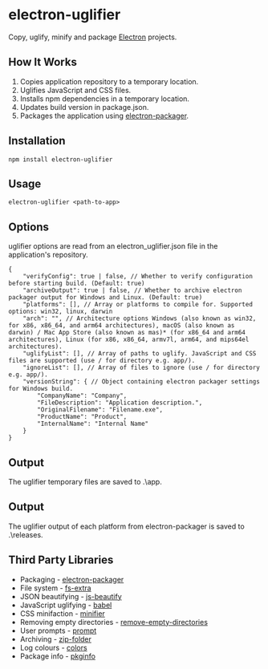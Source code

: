 # electron-uglifier #

Copy, uglify, minify and package [Electron](http://electron.atom.io) projects.

## How It Works

1. Copies application repository to a temporary location.
2. Uglifies JavaScript and CSS files.
3. Installs npm dependencies in a temporary location.
4. Updates build version in package.json.
5. Packages the application using [electron-packager](https://github.com/electron-userland/electron-packager).

## Installation

    npm install electron-uglifier

## Usage

    electron-uglifier <path-to-app>

## Options

uglifier options are read from an electron_uglifier.json file in the application's repository.

    {
        "verifyConfig": true | false, // Whether to verify configuration before starting build. (Default: true)
        "archiveOutput": true | false, // Whether to archive electron packager output for Windows and Linux. (Default: true)
        "platforms": [], // Array or platforms to compile for. Supported options: win32, linux, darwin
        "arch": "", // Architecture options Windows (also known as win32, for x86, x86_64, and arm64 architectures), macOS (also known as darwin) / Mac App Store (also known as mas)* (for x86_64 and arm64 architectures), Linux (for x86, x86_64, armv7l, arm64, and mips64el architectures).
        "uglifyList": [], // Array of paths to uglify. JavaScript and CSS files are supported (use / for directory e.g. app/).
        "ignoreList": [], // Array of files to ignore (use / for directory e.g. app/). 
        "versionString": { // Object containing electron packager settings for Windows build.
            "CompanyName": "Company",
            "FileDescription": "Application description.",
            "OriginalFilename": "Filename.exe",
            "ProductName": "Product",
            "InternalName": "Internal Name"
        }
    }

## Output

The uglifier temporary files are saved to .\app.

## Output

The uglifier output of each platform from electron-packager is saved to .\releases.

## Third Party Libraries

* Packaging - [electron-packager](https://github.com/electron-userland/electron-packager)
* File system - [fs-extra](https://github.com/jprichardson/node-fs-extra)
* JSON beautifying - [js-beautify](https://github.com/beautify-web/js-beautify)
* JavaScript uglifying - [babel](https://babeljs.io/)
* CSS minifaction - [minifier](https://github.com/fizker/minifier)
* Removing empty directories - [remove-empty-directories](https://github.com/danielhusar/remove-empty-directories)
* User prompts - [prompt](https://github.com/flatiron/prompt)
* Archiving - [zip-folder](https://github.com/sole/node-zip-folder)
* Log colours - [colors](https://github.com/Marak/colors.js)
* Package info - [pkginfo](https://github.com/indexzero/node-pkginfo)
